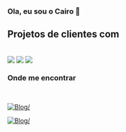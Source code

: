 ### Ola, eu sou o Cairo 👋
 
## Projetos de clientes com

<div style='display:inline_block'><br/>
 
<!-- <img align ='center'  src='https://img.shields.io/badge/PHP-777BB4?style=for-the-badge&logo=php&logoColor=white' > -->
<img align ='center'  src='https://img.shields.io/badge/Codeigniter 3-f5424e?style=for-the-badge&logo=codeigniter&logoColor=white' >
<!-- <img align ='center'  src='https://img.shields.io/badge/MySQL-00000F?style=for-the-badge&logo=mysql&logoColor=white'> -->
<!-- <img align ='center'  src='https://img.shields.io/badge/Python-14354C?style=for-the-badge&logo=python&logoColor=white' > 
<img align ='center'  src='https://img.shields.io/badge/Jupyter-d9d0d1?style=for-the-badge&logo=jupyter&logoColor=red' > -->
<!-- <img align ='center'  src='https://img.shields.io/badge/JavaScript-F7DF1E?style=for-the-badge&logo=javascript&logoColor=black' > -->
<img align ='center'  src='https://img.shields.io/badge/React-20232A?style=for-the-badge&logo=react&logoColor=61DAFB' > 
<img align ='center'  src='https://img.shields.io/badge/EXPO-20232A?style=for-the-badge&logo=expo&logoColor=white' >
 
</div>

#### 
<!--
<div style='display:inline_block'><br/>
<img align ='center'  src='https://img.shields.io/badge/GitHub-100000?style=for-the-badge&logo=github&logoColor=white' >
 <img align ='center'  src='https://img.shields.io/badge/GitLab-330F63?style=for-the-badge&logo=gitlab&logoColor=white' >
</div>
-->
### Onde me encontrar
  
<div style='display:inline_block'><br/>

[![Blog](	https://img.shields.io/badge/LinkedIn-0077B5?style=for-the-badge&logo=linkedin&logoColor=white)/](https://www.linkedin.com/in/cairobn/) 
<!--  [![Blog](	https://img.shields.io/badge/WhatsApp-25D366?style=for-the-badge&logo=whatsapp&logoColor=white)/](https://wa.me/5585999607155) -->
 [![Blog](	https://img.shields.io/badge/Instagram-E4405F?style=for-the-badge&logo=instagram&logoColor=white)/](https://www.instagram.com/cairo_rib)
  
</div>

<!--
**cairorib/cairorib** is a ✨ _special_ ✨ repository because its `README.md` (this file) appears on your GitHub profile.

Here are some ideas to get you started:

- 🔭 I’m currently working on ...
- 🌱 I’m currently learning ...
- 👯 I’m looking to collaborate on ...
- 🤔 I’m looking for help with ...
- 💬 Ask me about ...
- 📫 How to reach me: ...
- 😄 Pronouns: ...
- ⚡ Fun fact: ...
-->
